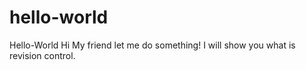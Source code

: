 # hello-world
Hello-World
Hi My friend let me do something!
I will show you what is revision control.

